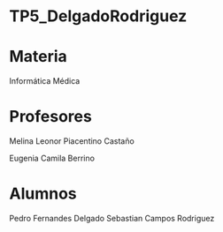# TP5_DelgadoRodriguez

# Materia 
Informática Médica

# Profesores
Melina Leonor Piacentino Castaño

Eugenia Camila Berrino

# Alumnos
Pedro Fernandes Delgado
Sebastian Campos Rodriguez
